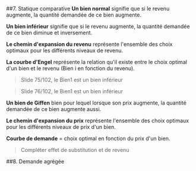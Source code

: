 ##7. Statique comparative
**Un bien normal** signifie que si le revenu augmente, la quantité demandée de ce bien augmente.

**Un bien inférieur** signifie que si le revenu augmente, la quantité demandée de ce bien diminue et inversement.

**Le chemin d'expansion du revenu** représente l'ensemble des choix optimaux pour les différents niveaux de revenu.

**La courbe d'Engel** représente la relation qu'il existe entre le choix optimal d'un bien et le revenu (Bien i en fonction du revenu).

>Slide 75/102, le Bien1 est un bien inférieur

>Slide 76/102, le Bien1 est un bien inférieur

**Un bien de Giffen** bien pour lequel lorsque son prix augmente, la quantité demandée de ce bien augmente aussi.

**Le chemin d'expansion du prix** représente l'ensemble des choix optimaux pour les différents niveaux de prix d'un bien.

**Courbe de demande** = choix optimal en fonction du prix d'un bien.

>Compléter effet de substitution et de revenu

##8. Demande agrégée
